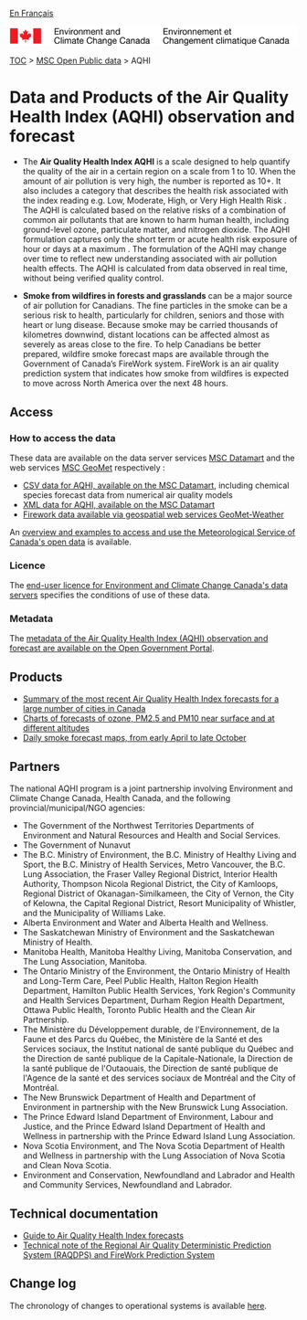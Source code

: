 [En Français](readme_aqhi_fr.md)

![ECCC logo](../../img_eccc-logo.png)

[TOC](../../readme_en.md) > [MSC Open Public data](../readme_en.md) > AQHI

# Data and Products of the Air Quality Health Index (AQHI) observation and forecast

* The **Air Quality Health Index AQHI** is a scale designed to help quantify the quality of the air in a certain region on a scale from 1 to 10. When the amount of air pollution is very high, the number is reported as 10+. It also includes a category that describes the health risk associated with the index reading e.g. Low, Moderate, High, or Very High Health Risk . The AQHI is calculated based on the relative risks of a combination of common air pollutants that are known to harm human health, including ground-level ozone, particulate matter, and nitrogen dioxide. The AQHI formulation captures only the short term or acute health risk exposure of hour or days at a maximum .
The formulation of the AQHI may change over time to reflect new understanding associated with air pollution health effects. The AQHI is calculated from data observed in real time, without being verified quality control.

* **Smoke from wildfires in forests and grasslands** can be a major source of air pollution for Canadians. The fine particles in the smoke can be a serious risk to health, particularly for children, seniors and those with heart or lung disease. Because smoke may be carried thousands of kilometres downwind, distant locations can be affected almost as severely as areas close to the fire. To help Canadians be better prepared, wildfire smoke forecast maps are available through the Government of Canada’s FireWork system. FireWork is an air quality prediction system that indicates how smoke from wildfires is expected to move across North America over the next 48 hours.

## Access

### How to access the data

These data are available on the data server services [MSC Datamart](../../msc-datamart/readme_en.md) and the web services [MSC GeoMet](../../msc-geomet/readme_en.md) respectively :

* [CSV data for AQHI, available on the MSC Datamart](readme_aqhi-datamartcsv_en.md), including chemical species forecast data from numerical air quality models
* [XML data for AQHI, available on the MSC Datamart](readme_aqhi-datamartxml_en.md) 
* [Firework data available via geospatial web services GeoMet-Weather](../../msc-geomet/readme_en.md)

An [overview and examples to access and use the Meteorological Service of Canada's open data](../../usage/readme_en.md) is available.

### Licence

The [end-user licence for Environment and Climate Change Canada's data servers](../../licence/readme_en.md) specifies the conditions of use of these data.

### Metadata

The [metadata of the Air Quality Health Index (AQHI) observation and forecast are available on the Open Government Portal](https://open.canada.ca/data/en/dataset/a563e47d-6eb9-4f7f-933c-222ae49fe57f).

## Products

* [Summary of the most recent Air Quality Health Index forecasts for a large number of cities in Canada](https://weather.gc.ca/airquality/pages/index_e.html)
* [Charts of forecasts of ozone, PM2.5 and PM10 near surface and at different altitudes](https://weather.gc.ca/aqfm/index_e.html)
* [Daily smoke forecast maps, from early April to late October](https://weather.gc.ca/firework/index_e.html)

## Partners

The national AQHI program is a joint partnership involving Environment and Climate Change Canada, Health Canada, and the
following provincial/municipal/NGO agencies:

* The Government of the Northwest Territories Departments of Environment and Natural Resources and 
Health and Social Services.
* The Government of Nunavut
* The B.C. Ministry of Environment, the B.C. Ministry of Healthy Living and Sport, the B.C. Ministry
of Health Services, Metro Vancouver, the B.C. Lung Association, the Fraser Valley Regional District,
Interior Health Authority, Thompson Nicola Regional District, the City of Kamloops, Regional District
of Okanagan-Similkameen, the City of Vernon, the City of Kelowna, the Capital Regional District,
Resort Municipality of Whistler, and the Municipality of Williams Lake.
* Alberta Environment and Water and Alberta Health and Wellness.
* The Saskatchewan Ministry of Environment and the Saskatchewan Ministry of Health.
* Manitoba Health, Manitoba Healthy Living, Manitoba Conservation, and The Lung Association, Manitoba.
* The Ontario Ministry of the Environment, the Ontario Ministry of Health and Long-Term Care, Peel Public
Health, Halton Region Health Department, Hamilton Public Health Services, York Region's Community and
Health Services Department, Durham Region Health Department, Ottawa Public Health, Toronto Public Health
and the Clean Air Partnership.
* The Ministère du Développement durable, de l'Environnement, de la Faune et des Parcs du Québec, the
Ministère de la Santé et des Services sociaux, the Institut national de santé publique du Québec and the
Direction de santé publique de la Capitale-Nationale, la Direction de la santé publique de l'Outaouais,
the Direction de santé publique de l'Agence de la santé et des services sociaux de Montréal and the City
of Montréal.
* The New Brunswick Department of Health and Department of Environment in partnership with the New
Brunswick Lung Association.
* The Prince Edward Island Department of Environment, Labour and Justice, and the Prince Edward Island
Department of Health and Wellness in partnership with the Prince Edward Island Lung Association.
* Nova Scotia Environment, and The Nova Scotia Department of Health and Wellness in partnership with the
Lung Association of Nova Scotia and Clean Nova Scotia.
* Environment and Conservation, Newfoundland and Labrador and Health and Community Services, Newfoundland
and Labrador.

## Technical documentation

* [Guide to Air Quality Health Index forecasts](https://www.canada.ca/en/environment-climate-change/services/weather-health/publications/guide-air-quality-index-forecasts.html)
* [Technical note of the Regional Air Quality Deterministic Prediction System (RAQDPS) and FireWork Prediction System](https://collaboration.cmc.ec.gc.ca/cmc/CMOI/product_guide/docs/tech_notes/technote_raqdps-v20_20180918_e.pdf)

## Change log

The chronology of changes to operational systems is available [here](https://collaboration.cmc.ec.gc.ca/cmc/cmoi/product_guide/docs/changes_e.html).

